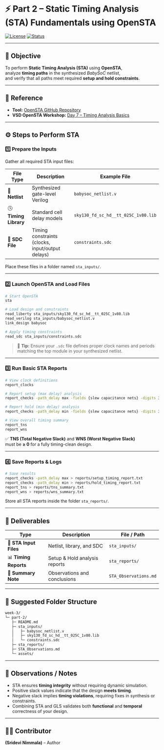 # ⚡ Part 2 – Static Timing Analysis (STA) Fundamentals using OpenSTA

[![License](https://img.shields.io/badge/license-MIT-blue)](../../LICENSE)
[![Status](https://img.shields.io/badge/progress-Completed-brightgreen)](#)

---

## 🎯 Objective
To perform **Static Timing Analysis (STA)** using **OpenSTA**,  
analyze **timing paths** in the synthesized *BabySoC* netlist,  
and verify that all paths meet required **setup and hold constraints**.

---

## 📘 Reference
- **Tool:** [OpenSTA GitHub Repository](https://github.com/The-OpenROAD-Project/OpenSTA)
- **VSD OpenSTA Workshop:** [Day 7 – Timing Analysis Basics](https://github.com/Ananya-KM/VSD_HDP/blob/main/Day%207.md)

---

## ⚙️ Steps to Perform STA

### 1️⃣ Prepare the Inputs
Gather all required STA input files:

| File Type | Description | Example File |
|------------|--------------|---------------|
| 🧠 **Netlist** | Synthesized gate-level Verilog | `babysoc_netlist.v` |
| 🕓 **Timing Library** | Standard cell delay models | `sky130_fd_sc_hd__tt_025C_1v80.lib` |
| 🧭 **SDC File** | Timing constraints (clocks, input/output delays) | `constraints.sdc` |

Place these files in a folder named `sta_inputs/`.

---

### 2️⃣ Launch OpenSTA and Load Files

```bash
# Start OpenSTA
sta

# Load design and constraints
read_liberty sta_inputs/sky130_fd_sc_hd__tt_025C_1v80.lib
read_verilog sta_inputs/babysoc_netlist.v
link_design babysoc

# Apply timing constraints
read_sdc sta_inputs/constraints.sdc
```

> 🧩 **Tip:** Ensure your `.sdc` file defines proper clock names and periods  
> matching the top module in your synthesized netlist.

---

### 3️⃣ Run Basic STA Reports

```bash
# View clock definitions
report_clocks

# Report setup (max delay) analysis
report_checks -path_delay max -fields {slew capacitance nets} -digits 3

# Report hold (min delay) analysis
report_checks -path_delay min -fields {slew capacitance nets} -digits 3

# View overall timing summary
report_tns
report_wns
```

✅ **TNS (Total Negative Slack)** and **WNS (Worst Negative Slack)**  
must be **≥ 0** for a fully timing-clean design.

---

### 4️⃣ Save Reports & Logs

```bash
# Save results
report_checks -path_delay max > reports/setup_timing_report.txt
report_checks -path_delay min > reports/hold_timing_report.txt
report_tns > reports/tns_summary.txt
report_wns > reports/wns_summary.txt
```

Store all STA reports inside the folder `sta_reports/`.

---

## 🧾 Deliverables

| Type | Description | File / Path |
|------|--------------|-------------|
| 🧱 **STA Input Files** | Netlist, library, and SDC | `sta_inputs/` |
| 📊 **Timing Reports** | Setup & Hold analysis reports | `sta_reports/` |
| 📝 **Summary Note** | Observations and conclusions | `STA_Observations.md` |

---

## 📂 Suggested Folder Structure

```bash
week-3/
└─ part-2/
   ├─ README.md
   ├─ sta_inputs/
   │   ├─ babysoc_netlist.v
   │   ├─ sky130_fd_sc_hd__tt_025C_1v80.lib
   │   └─ constraints.sdc
   ├─ sta_reports/
   ├─ STA_Observations.md
   └─ assets/
```

---

## 🧠 Observations / Notes
- STA ensures **timing integrity** without requiring dynamic simulation.  
- Positive slack values indicate that the design **meets timing**.  
- Negative slack implies **timing violations**, requiring fixes in synthesis or constraints.  
- Combining STA and GLS validates both **functional** and **temporal** correctness of your design.

---

## 👩‍💻 Contributor
**(Sridevi Nimmala)** – Author
